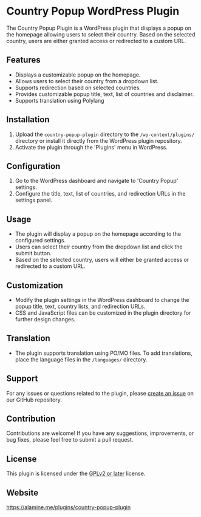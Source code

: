 # Country Popup WordPress Plugin

The Country Popup Plugin is a WordPress plugin that displays a popup on the homepage allowing users to select their country. Based on the selected country, users are either granted access or redirected to a custom URL.

## Features

- Displays a customizable popup on the homepage.
- Allows users to select their country from a dropdown list.
- Supports redirection based on selected countries.
- Provides customizable popup title, text, list of countries and disclaimer.
- Supports translation using Polylang

## Installation

1. Upload the `country-popup-plugin` directory to the `/wp-content/plugins/` directory or install it directly from the WordPress plugin repository.
2. Activate the plugin through the 'Plugins' menu in WordPress.

## Configuration

1. Go to the WordPress dashboard and navigate to 'Country Popup' settings.
2. Configure the title, text, list of countries, and redirection URLs in the settings panel.

## Usage

- The plugin will display a popup on the homepage according to the configured settings.
- Users can select their country from the dropdown list and click the submit button.
- Based on the selected country, users will either be granted access or redirected to a custom URL.

## Customization

- Modify the plugin settings in the WordPress dashboard to change the popup title, text, country lists, and redirection URLs.
- CSS and JavaScript files can be customized in the plugin directory for further design changes.

## Translation

- The plugin supports translation using PO/MO files. To add translations, place the language files in the `/languages/` directory.

## Support

For any issues or questions related to the plugin, please [create an issue](https://github.com/mhalamine/country-disclaimer-popup/issues) on our GitHub repository.

## Contribution

Contributions are welcome! If you have any suggestions, improvements, or bug fixes, please feel free to submit a pull request.

## License

This plugin is licensed under the [GPLv2 or later](https://www.gnu.org/licenses/gpl-2.0.html) license.

## Website

https://alamine.me/plugins/country-popup-plugin
